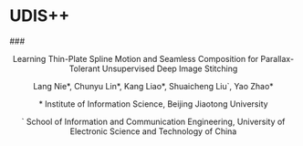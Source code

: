 # UDIS++
###<p align="center">Learning Thin-Plate Spline Motion and Seamless Composition for Parallax-Tolerant Unsupervised Deep Image Stitching</p>
<p align="center">Lang Nie*, Chunyu Lin*, Kang Liao*, Shuaicheng Liu`, Yao Zhao*</p>
<p align="center">* Institute of Information Science, Beijing Jiaotong University</p>
<p align="center">` School of Information and Communication Engineering, University of Electronic Science and Technology of China</p>
